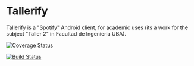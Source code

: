 # Tallerify

Tallerify is a "Spotify" Android client, for academic uses (its a work for the subject "Taller 2" in Facultad de Ingenieria UBA).

[![Coverage Status](https://coveralls.io/repos/github/saantiaguilera/fiuba-taller-II-tallerify-android/badge.svg?branch=develop)](https://coveralls.io/github/saantiaguilera/fiuba-taller-II-tallerify-android?branch=develop)

[![Build Status](https://travis-ci.org/saantiaguilera/fiuba-taller2-tallerify-android.svg?branch=master)](https://travis-ci.org/saantiaguilera/fiuba-taller2-tallerify-android)

